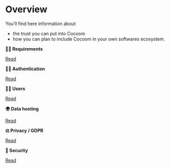 # Overview

You'll find here information about

- the trust you can put into Cocoom
- how you can plan to include Cocoom in your own softwares ecosystem.

**👨‍💻 Requirements**

[Read](./requirements.md)

**🕵️‍♂️ Authentication**

[Read](./authentication.md)

**👨‍💻 Users**

[Read](./users.md)

**🌍 Data hosting**

[Read](./hosting.md)

**⚖️ Privacy / GDPR**

[Read](./privacy.md)

**🔐 Security**

[Read](./security.md)
